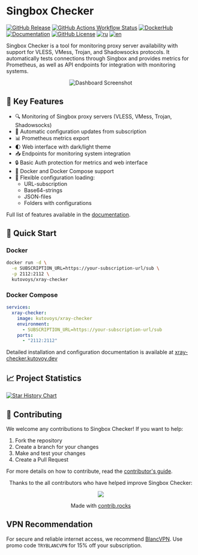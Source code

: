 # Singbox Checker

[![GitHub Release](https://img.shields.io/github/v/release/kutovoys/xray-checker?style=flat&color=blue)](https://github.com/kutovoys/xray-checker/releases/latest)
[![GitHub Actions Workflow Status](https://img.shields.io/github/actions/workflow/status/kutovoys/xray-checker/build-publish.yml)](https://github.com/kutovoys/xray-checker/actions/workflows/build-publish.yml)
[![DockerHub](https://img.shields.io/badge/DockerHub-kutovoys%2Fxray--checker-blue)](https://hub.docker.com/r/kutovoys/xray-checker/)
[![Documentation](https://img.shields.io/badge/docs-xray--checker.kutovoy.dev-blue)](https://xray-checker.kutovoy.dev/)
[![GitHub License](https://img.shields.io/github/license/kutovoys/xray-checker?color=greeen)](https://github.com/kutovoys/xray-checker/blob/main/LICENSE)
[![ru](https://img.shields.io/badge/lang-ru-blue)](https://github.com/kutovoys/xray-checker/blob/main/README_RU.md)
[![en](https://img.shields.io/badge/lang-en-red)](https://github.com/kutovoys/xray-checker/blob/main/README.md)

Singbox Checker is a tool for monitoring proxy server availability with support for VLESS, VMess, Trojan, and Shadowsocks protocols. It automatically tests connections through Singbox and provides metrics for Prometheus, as well as API endpoints for integration with monitoring systems.

<div align="center">
  <img src=".github/screen/xray-checker.png" alt="Dashboard Screenshot">
</div>

## 🚀 Key Features

- 🔍 Monitoring of Singbox proxy servers (VLESS, VMess, Trojan, Shadowsocks)
- 🔄 Automatic configuration updates from subscription
- 📊 Prometheus metrics export
- 🌓 Web interface with dark/light theme
- 📥 Endpoints for monitoring system integration
- 🔒 Basic Auth protection for metrics and web interface
- 🐳 Docker and Docker Compose support
- 📝 Flexible configuration loading:
  - URL-subscription
  - Base64-strings
  - JSON-files
  - Folders with configurations

Full list of features available in the [documentation](https://xray-checker.kutovoy.dev/intro/features).

## 🚀 Quick Start

### Docker

```bash
docker run -d \
  -e SUBSCRIPTION_URL=https://your-subscription-url/sub \
  -p 2112:2112 \
  kutovoys/xray-checker
```

### Docker Compose

```yaml
services:
  xray-checker:
    image: kutovoys/xray-checker
    environment:
      - SUBSCRIPTION_URL=https://your-subscription-url/sub
    ports:
      - "2112:2112"
```

Detailed installation and configuration documentation is available at [xray-checker.kutovoy.dev](https://xray-checker.kutovoy.dev/intro/quick-start)

## 📈 Project Statistics

<a href="https://star-history.com/#kutovoys/xray-checker&Date">
 <picture>
   <source media="(prefers-color-scheme: dark)" srcset="https://api.star-history.com/svg?repos=kutovoys/xray-checker&type=Date&theme=dark" />
   <source media="(prefers-color-scheme: light)" srcset="https://api.star-history.com/svg?repos=kutovoys/xray-checker&type=Date" />
   <img alt="Star History Chart" src="https://api.star-history.com/svg?repos=kutovoys/xray-checker&type=Date" />
 </picture>
</a>

## 🤝 Contributing

We welcome any contributions to Singbox Checker! If you want to help:

1. Fork the repository
2. Create a branch for your changes
3. Make and test your changes
4. Create a Pull Request

For more details on how to contribute, read the [contributor's guide](https://xray-checker.kutovoy.dev/contributing/development-guide).

<p align="center">
Thanks to the all contributors who have helped improve Singbox Checker:
</p>
<p align="center">
<a href="https://github.com/kutovoys/xray-checker/graphs/contributors">
  <img src="https://contrib.rocks/image?repo=kutovoys/xray-checker" />
</a>
</p>
<p align="center">
  Made with <a rel="noopener noreferrer" target="_blank" href="https://contrib.rocks">contrib.rocks</a>
</p>

## VPN Recommendation

For secure and reliable internet access, we recommend [BlancVPN](https://getblancvpn.com/?ref=xc-readme). Use promo code `TRYBLANCVPN` for 15% off your subscription.
